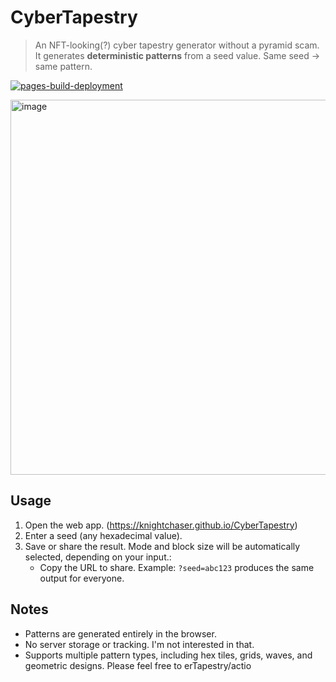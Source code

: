 # CyberTapestry
> An NFT-looking(?) cyber tapestry generator without a pyramid scam.
> It generates **deterministic patterns** from a seed value. Same seed → same pattern.

[![pages-build-deployment](https://github.com/KnightChaser/CyberTapestry/actions/workflows/pages/pages-build-deployment/badge.svg)](https://github.com/KnightChaser/CyberTapestry/actions/workflows/pages/pages-build-deployment)

<img width="800" height="600" alt="image" src="https://github.com/user-attachments/assets/06712a18-dd86-42d6-a7ad-d6aa27a76034" />

## Usage

1. Open the web app. (https://knightchaser.github.io/CyberTapestry)
2. Enter a seed (any hexadecimal value).
3. Save or share the result. Mode and block size will be automatically selected, depending on your input.:
   - Copy the URL to share.
     Example: `?seed=abc123` produces the same output for everyone.

## Notes
- Patterns are generated entirely in the browser.
- No server storage or tracking. I'm not interested in that.
- Supports multiple pattern types, including hex tiles, grids, waves, and geometric designs. Please feel free to erTapestry/actio
